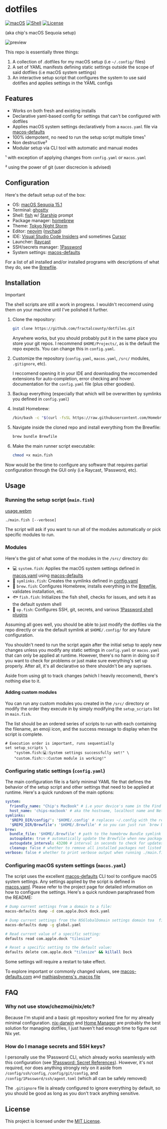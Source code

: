 # dotfiles

[![macOS](https://img.shields.io/badge/macOS-Sequoia%2015.1-blue)](https://www.apple.com/macos/macos-sequoia-preview/) [![Shell](https://img.shields.io/badge/shell-fish-4CA4F7)](https://fishshell.com/) [![License](https://img.shields.io/badge/license-MIT-blue.svg)](LICENSE)

(aka chip's macOS Sequoia setup)

![preview](https://github.com/user-attachments/assets/9a3fc290-41f7-489c-8eed-1bf30d2562cd)

This repo is essentially three things:

1. A collection of .dotfiles for my macOS setup (i.e `~/.config/` files)
2. A set of YAML manifests defining static settings outside the scope of said dotfiles (i.e macOS system settings)
3. An interactive setup script that configures the system to use said dotifles and applies settings in the YAML configs

## Features

- Works on both fresh and existing installs
- Declarative yaml-based config for settings that can't be configured with dotfiles
- Applies macOS system settings declaratively from a `macos.yaml` file via [macos-defaults](https://github.com/dsully/macos-defaults)
- 100% idempotent, no need to run the setup script multiple times¹
- Non destructive²
- Modular setup via CLI tool with automatic and manual modes

¹ with exception of applying changes from `config.yaml` or `macos.yaml`

² using the power of git (user discrecion is advised)

## Configuration

Here's the default setup out of the box:

- OS: [macOS Sequoia 15.1](https://www.apple.com/macos/macos-sequoia-preview/)
- Terminal: [ghostty](https://github.com/ghostty-org/ghostty)
- Shell: [fish](https://fishshell.com/) w/ [Starship](https://starship.rs/guide/) prompt
- Package manager: [homebrew](https://brew.sh/)
- Theme: [Tokyo Night Storm](https://www.vscolors.com/themes/1cac7443-911e-48b9-8341-49f3880c288a-03f6b671)
- Editor: [neovim](https://neovim.io/) ([nvchad](https://nvchad.com/))
- IDE: [Visual Studio Code Insiders](https://code.visualstudio.com/insiders/) and sometimes [Cursor](https://cursor.sh/)
- Launcher: [Raycast](https://www.raycast.com/)
- SSH/secrets manager: [1Password](https://1password.com/)
- System settings: [macos-defaults](https://github.com/dsully/macos-defaults)

For a list of all installed and/or installed programs with descriptions of what they do, see the [Brewfile](https://github.com/fractalcounty/dotfiles/blob/main/Brewfile).

## Installation

> [!IMPORTANT]
> The shell scripts are still a work in progress.
> I wouldn't reccomend using them on your machine until I've polished it further.

1. Clone the repository:

   ```zsh
   git clone https://github.com/fractalcounty/dotfiles.git
   ```

   Anywhere works, but you should probably put it in the same place you store your git repos. I recommend `$HOME/Projects/`, as is the default the repo expects. You can change this in `config.yaml`.

2. Customize the repository (`config.yaml`, `macos.yaml`, `/src/` modules, `.gitignore`, etc).

   I reccomend opening it in your IDE and downloading the reccomended extensions for auto-completion, error checking and hover documentation for the `config.yaml` file (plus other goodies).

3. Backup everything (especially that which will be overwritten by symlinks you defined in `config.yaml`)

4. Install Homebrew:

   ```zsh
   /bin/bash -c "$(curl -fsSL https://raw.githubusercontent.com/Homebrew/install/HEAD/install.sh)"
   ```

5. Navigate inside the cloned repo and install everything from the Brewfile:

   ```zsh
   brew bundle Brewfile
   ```

6. Make the main runner script executable:

   ```zsh
   chmod +x main.fish
   ```

Now would be the time to configure any software that requires partial configuration through the GUI only (i.e Raycast, 1Password, etc).

## Usage

### Running the setup script (`main.fish`)

[usage.webm](https://github.com/user-attachments/assets/b2f4e22c-a799-4fd6-9e55-2046883a7f8c)

```fish
./main.fish [--verbose]
```

The script will ask if you want to run all of the modules automatically or pick specific modules to run.

### Modules

Here's the gist of what some of the modules in the `/src/` directory do:

- 💻 `system.fish`: Applies the macOS system settings defined in [macos.yaml](https://github.com/fractalcounty/dotfiles/blob/main/macos.yaml) using [macos-defaults](https://github.com/dsully/macos-defaults)
- 🔗 `symlinks.fish`: Creates the symlinks defined in [config.yaml](https://github.com/fractalcounty/dotfiles/blob/main/config.yaml)
- 🍺 `brew.fish`: Configures Homebrew, installs everything in the [Brewfile](https://github.com/fractalcounty/dotfiles/blob/main/Brewfile), validates installation, etc.
- 🐟 `fish.fish`: Initializes the fish shell, checks for issues, and sets it as the default system shell
- 🔑 `op.fish`: Configures SSH, git, secrets, and various [1Password shell plugins](https://developer.1password.com/docs/cli/shell-plugins/)

Assuming all goes well, you should be able to just modify the dotfiles via the repo directly or via the default symlink at `$HOME/.config/` for any future configuration.

You shouldn't need to run the script again after the initial setup to apply new changes unless you modify any static settings in `config.yaml` or `macos.yaml` that can only be applied at runtime. However, there's no harm in doing so if you want to check for problems or just make sure everything's set up properly. After all, it's all declarative so there shouldn't be any suprises.

Aside from using git to track changes (which I heavily reccomend), there's nothing else to it.

#### Adding custom modules

You can run any custom modules you created in the `/src/` directory or modify the order they execute in by simply modifying the `setup_scripts` list in `main.fish`.

The list should be an ordered series of scripts to run with each containing the filename, an emoji icon, and the success message to display when the script is complete.

```fish
# Execution order is important, runs sequentially
set setup_scripts \
    "system.fish:💻:System settings successfully set!" \
    "custom.fish:✨:Custom module is working!"
```

### Configuring static settings (`config.yaml`)

The main configuration file is a fairly minimal YAML file that defines the behavior of the setup script and other settings that need to be applied at runtime. Here's a quick rundown of the main options:

```yaml
system:
  friendly_name: "Chip's MacBook" # i.e your device's name in the Find My app
  host_name: 'chips-macbook' # aka the hostname, localhost name and NetBIOS name
symlinks:
  '$REPO_DIR/config/': '$HOME/.config' # replaces ~/.config with the repo's config dir
  '$REPO_DIR/Brewfile': '$HOME/.Brewfile' # so you can just run `brew bundle --global` to install everything
brew:
  bundle_file: '$HOME/.Brewfile' # path to the homebrew Bundle symlink created above
  autoupdate: true # automatically update the Brewfile when new packages are found via homebrew-autoupdate
  autoupdate_interval: 43200 # interval in seconds to check for updates
  cleanup: false # whether to remove all installed packages not listed in the Brewfile, i.e a clean install
verbose: false # whether to print verbose output when running ./main.fish
```

### Configuring macOS system settings (`macos.yaml`)

The script uses the excellent [macos-defaults](https://github.com/dsully/macos-defaults) CLI tool to configure macOS system settings. Any settings applied by the script is defined in [macos.yaml](https://github.com/fractalcounty/dotfiles/blob/main/macos.yaml). Please refer to the project page for detailed information on how to configure the settings. Here's a quick rundown paraphrased from the README:

```zsh
# Dump current settings from a domain to a file:
macos-defaults dump -d com.apple.Dock dock.yaml

# Dump current settings from the NSGlobalDomain settings domain toa  file:
macos-defaults dump -g global.yaml

# Read current value of a specific setting:
defaults read com.apple.dock "tilesize"

# Reset a specific setting to the default value:
defaults delete com.apple.dock "tilesize" && killall Dock
```

Some settings will require a restart to take effect.

To explore important or commonly changed values, see [macos-defaults.com](https://macos-defaults.com/) and [mathiasbynens's .macos file](https://github.com/mathiasbynens/dotfiles/blob/main/.macos)

## FAQ

### Why not use stow/chezmoi/nix/etc?

Because I'm stupid and a basic git repository worked fine for my already minimal configuration. [nix-darwin](https://github.com/LnL7/nix-darwin) and [Home Manager](https://github.com/nix-community/home-manager) are probably the best solution for managing dotfiles, I just haven't had enough time to figure out Nix yet.

### How do I manage secrets and SSH keys?

I personally use the 1Password CLI, which already works seamlessly with this configuration (see [1Password: Secret References](https://developer.1password.com/docs/cli/secret-references)). However, it's not required, nor does anything strongly rely on it aside from `/config/ssh/config`, `/config/git/config`, and `/config/1Password/ssh/agent.toml` (which all can be safely removed)

The `.gitignore` file is already configured to ignore everything by default, so you should be good as long as you don't track anything sensitive.

## License

This project is licensed under the [MIT License](LICENSE).
